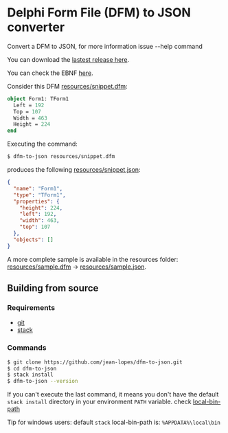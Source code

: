 # Delphi Form File (DFM) to JSON converter

Convert a DFM to JSON, for more information issue --help command

You can download the [lastest release here](https://github.com/jean-lopes/dfm-to-json/releases/latest).

You can check the EBNF [here](https://jean-lopes.github.io/dfm-to-json/).

Consider this DFM [resources/snippet.dfm](resources/snippet.dfm):
```pascal
object Form1: TForm1
  Left = 192
  Top = 107
  Width = 463
  Height = 224
end
```
Executing the command:
```bash
$ dfm-to-json resources/snippet.dfm
```
produces the following [resources/snippet.json](resources/snippet.json):
```json
{
  "name": "Form1",
  "type": "TForm1",
  "properties": {
    "height": 224,
    "left": 192,
    "width": 463,
    "top": 107
  },
  "objects": []
}
```

A more complete sample is available in the resources folder: [resources/sample.dfm](resources/sample.dfm) -> [resources/sample.json](resources/sample.json).

## Building from source

### Requirements
- [git](https://git-scm.com/)
- [stack](https://docs.haskellstack.org)

### Commands
```bash
$ git clone https://github.com/jean-lopes/dfm-to-json.git
$ cd dfm-to-json
$ stack install
$ dfm-to-json --version
```

If you can't execute the last command, it means you don't have the default `stack install` directory in your environment `PATH` variable. check [local-bin-path](https://docs.haskellstack.org/en/v1.5.1/yaml_configuration/#local-bin-path)

Tip for windows users: default `stack` local-bin-path is: `%APPDATA%\local\bin`


